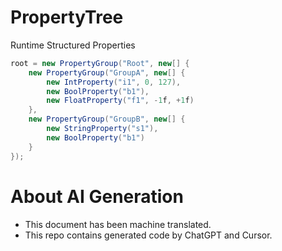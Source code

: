 # PropertyTree

Runtime Structured Properties

```c#
root = new PropertyGroup("Root", new[] {
    new PropertyGroup("GroupA", new[] {
        new IntProperty("i1", 0, 127),
        new BoolProperty("b1"),
        new FloatProperty("f1", -1f, +1f)
    },
    new PropertyGroup("GroupB", new[] {
        new StringProperty("s1"),
        new BoolProperty("b1")
    }
});
```

# About AI Generation

- This document has been machine translated.
- This repo contains generated code by ChatGPT and Cursor.
